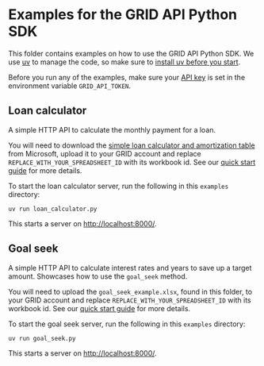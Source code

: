 # Examples for the GRID API Python SDK

This folder contains examples on how to use the GRID API Python SDK. We use [uv](https://docs.astral.sh/uv) to manage the code, so make sure to [install uv before you start](https://docs.astral.sh/uv/getting-started/installation/).

Before you run any of the examples, make sure your [API key](https://app.grid.is/account/api-key) is set in the environment variable `GRID_API_TOKEN`.

## Loan calculator

A simple HTTP API to calculate the monthly payment for a loan.

You will need to download the [simple loan calculator and amortization table](https://create.microsoft.com/en-us/template/simple-loan-calculator-and-amortization-table-923c86b5-63f8-42d1-99cb-c6ae4f4b679e) from Microsoft,
upload it to your GRID account and replace `REPLACE_WITH_YOUR_SPREADSHEET_ID` with its workbook id. See our [quick start guide](https://docs.grid.is/api-reference/getting-started) for more details.

To start the loan calculator server, run the following in this `examples` directory:

```term
uv run loan_calculator.py
```

This starts a server on <http://localhost:8000/>.


## Goal seek

A simple HTTP API to calculate interest rates and years to save up a target amount. Showcases how to use the `goal_seek` method.

You will need to upload the `goal_seek_example.xlsx`, found in this folder, to your GRID account and replace `REPLACE_WITH_YOUR_SPREADSHEET_ID` with its workbook id. 
See our [quick start guide](https://docs.grid.is/api-reference/getting-started) for more details.

To start the goal seek server, run the following in this `examples` directory:

```term
uv run goal_seek.py
```

This starts a server on <http://localhost:8000/>.
